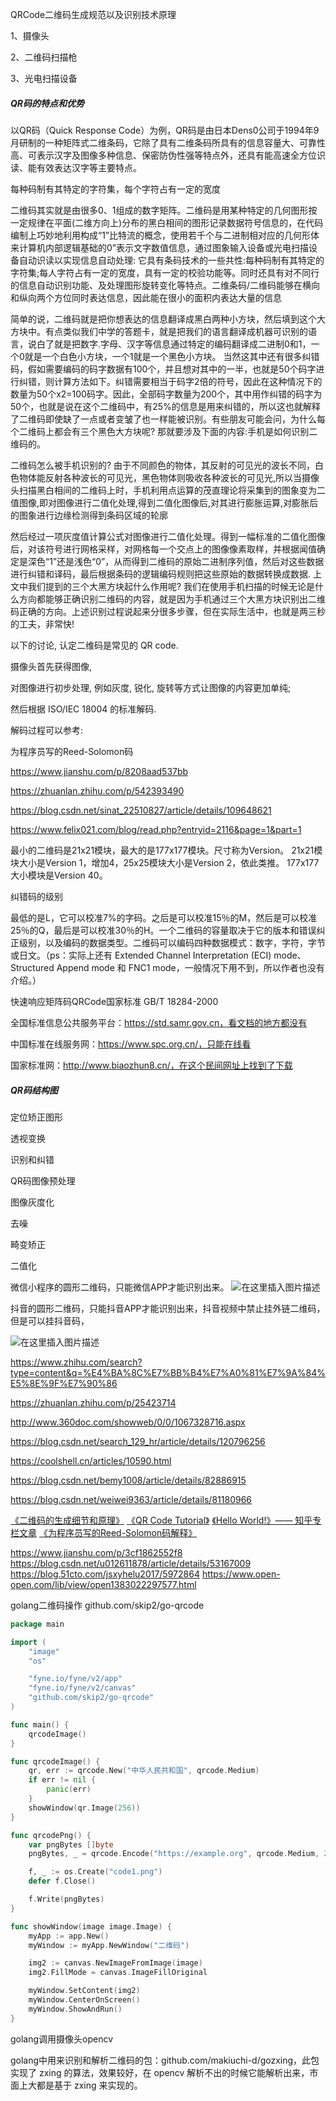 QRCode二维码生成规范以及识别技术原理

1、摄像头

2、二维码扫描枪

3、光电扫描设备



##### QR码的特点和优势

以QR码（Quick Response Code）为例，QR码是由日本Dens0公司于1994年9月研制的一种矩阵式二维条码，它除了具有二维条码所具有的信息容量大、可靠性高、可表示汉字及图像多种信息、保密防伪性强等特点外，还具有能高速全方位识读、能有效表达汉字等主要特点。

每种码制有其特定的字符集，每个字符占有一定的宽度



二维码其实就是由很多0、1组成的数字矩阵。二维码是用某种特定的几何图形按一定规律在平面(二维方向上)分布的黑白相间的图形记录数据符号信息的，在代码编制上巧妙地利用构成“1”比特流的概念，使用若千个与二进制相对应的几何形体来计算机内部逻辑基础的0”表示文字数值信息，通过图象输入设备或光电扫描设备自动识读以实现信息自动处理: 它具有条码技术的一些共性:每种码制有其特定的字符集;每人字符占有一定的宽度，具有一定的校验功能等。同时还具有对不同行的信息自动识别功能、及处理图形旋转变化等特点。二维条码/二维码能够在横向和纵向两个方位同时表达信息，因此能在很小的面积内表达大量的信息



简单的说，二维码就是把你想表达的信息翻译成黑白两种小方块，然后填到这个大方块中。有点类似我们中学的答题卡，就是把我们的语言翻译成机器可识别的语言，说白了就是把数字.字母、汉字等信息通过特定的编码翻译成二进制0和1，一个0就是一个白色小方块，一个1就是一个黑色小方块。
当然这其中还有很多纠错码，假如需要编码的码字数据有100个，并且想对其中的一半，也就是50个码字进行纠错，则计算方法如下。纠错需要相当于码字2倍的符号，因此在这种情况下的数量为50个x2=100码字。因此，全部码字数量为200个，其中用作纠错的码字为50个，也就是说在这个二维码中，有25%的信息是用来纠错的，所以这也就解释了二维码即使缺了一点或者变皱了也一样能被识别。有些朋友可能会问，为什么每个二维码上都会有三个黑色大方块呢? 那就要涉及下面的内容:手机是如何识别二维码的。



二维码怎么被手机识别的?
由于不同颜色的物体，其反射的可见光的波长不同，白色物体能反射各种波长的可见光，黑色物体则吸收各种波长的可见光,所以当摄像头扫描黑白相间的二维码上时，手机利用点运算的茂直理论将采集到的图象变为二值图像,即对图像进行二值化处理,得到二值化图像后,对其进行膨胀运算,对膨胀后的图象进行边缘检测得到条码区域的轮廓

然后经过一项灰度值计算公式对图像进行二值化处理。得到一幅标准的二值化图像后，对该符号进行网格采样，对网格每一个交点上的图像像素取样，并根据闻值确定是深色“1”还是浅色“0”，从而得到二维码的原始二进制序列值，然后对这些数据进行纠错和译码，最后根据条码的逻辑编码规则把这些原始的数据转换成数据.
上文中我们提到的三个大黑方块起什么作用呢? 我们在使用手机扫描的时候无论是什么方向都能够正确识别二维码的内容，就是因为手机通过三个大黑方块识别出二维码正确的方向。上述识别过程说起来分很多步骤，但在实际生活中，也就是两三秒的工夫，非常快!

以下的讨论, 认定二维码是常见的 QR code.

摄像头首先获得图像,

对图像进行初步处理, 例如灰度, 锐化, 旋转等方式让图像的内容更加单纯;

然后根据 ISO/IEC 18004 的标准解码.

解码过程可以参考:



为程序员写的Reed-Solomon码

https://www.jianshu.com/p/8208aad537bb

https://zhuanlan.zhihu.com/p/542393490

https://blog.csdn.net/sinat_22510827/article/details/109648621

https://www.felix021.com/blog/read.php?entryid=2116&page=1&part=1



最小的二维码是21x21模块，最大的是177x177模块。尺寸称为Version。 21x21模块大小是Version 1，增加4，25x25模块大小是Version 2，依此类推。 177x177大小模块是Version 40。



纠错码的级别

最低的是L，它可以校准7%的字码。之后是可以校准15％的M，然后是可以校准25％的Q，最后是可以校准30％的H。一个二维码的容量取决于它的版本和错误纠正级别，以及编码的数据类型。二维码可以编码四种数据模式：数字，字符，字节或日文。（ps：实际上还有 Extended Channel Interpretation (ECI) mode、Structured Append mode 和 FNC1 mode，一般情况下用不到，所以作者也没有介绍。）



快速响应矩阵码QRCode国家标准 GB/T 18284-2000

全国标准信息公共服务平台：https://std.samr.gov.cn，看文档的地方都没有

中国标准在线服务网：https://www.spc.org.cn/，只能在线看

国家标准网：http://www.biaozhun8.cn/，在这个民间网址上找到了下载





##### QR码结构图

定位矫正图形

透视变换

识别和纠错

QR码图像预处理

图像灰度化

去噪

畸变矫正

二值化



微信小程序的圆形二维码，只能微信APP才能识别出来。
![在这里插入图片描述](https://img-blog.csdnimg.cn/fd7deac15fbc4784ac3d3a565f4c1b5c.png)




抖音的圆形二维码，只能抖音APP才能识别出来，抖音视频中禁止挂外链二维码，但是可以挂抖音码，

![在这里插入图片描述](https://img-blog.csdnimg.cn/ca8ea19914724322ba6776293c6650ce.png)




https://www.zhihu.com/search?type=content&q=%E4%BA%8C%E7%BB%B4%E7%A0%81%E7%9A%84%E5%8E%9F%E7%90%86

https://zhuanlan.zhihu.com/p/25423714

http://www.360doc.com/showweb/0/0/1067328716.aspx

https://blog.csdn.net/search_129_hr/article/details/120796256

https://coolshell.cn/articles/10590.html

https://blog.csdn.net/bemy1008/article/details/82886915

https://blog.csdn.net/weiwei9363/article/details/81180966

[《二维码的生成细节和原理》](http://blog.csdn.net/hk_5788/article/details/50839790)
[《QR Code Tutorial》](https://www.thonky.com/qr-code-tutorial/)
[《Hello World!》—— 知乎专栏文章](https://zhuanlan.zhihu.com/p/21463650)
[《为程序员写的Reed-Solomon码解释》](http://www.jianshu.com/p/8208aad537bb)

https://www.jianshu.com/p/3cf1862552f8
https://blog.csdn.net/u012611878/article/details/53167009
https://blog.51cto.com/jsxyhelu2017/5972864
https://www.open-open.com/lib/view/open1383022297577.html


golang二维码操作 github.com/skip2/go-qrcode
```go
package main

import (
	"image"
	"os"

	"fyne.io/fyne/v2/app"
	"fyne.io/fyne/v2/canvas"
	"github.com/skip2/go-qrcode"
)

func main() {
	qrcodeImage()
}

func qrcodeImage() {
	qr, err := qrcode.New("中华人民共和国", qrcode.Medium)
	if err != nil {
		panic(err)
	}
	showWindow(qr.Image(256))
}

func qrcodePng() {
	var pngBytes []byte
	pngBytes, _ = qrcode.Encode("https://example.org", qrcode.Medium, 256)

	f, _ := os.Create("code1.png")
	defer f.Close()

	f.Write(pngBytes)
}

func showWindow(image image.Image) {
	myApp := app.New()
	myWindow := myApp.NewWindow("二维码")

	img2 := canvas.NewImageFromImage(image)
	img2.FillMode = canvas.ImageFillOriginal

	myWindow.SetContent(img2)
	myWindow.CenterOnScreen()
	myWindow.ShowAndRun()
}

```

golang调用摄像头opencv


golang中用来识别和解析二维码的包：github.com/makiuchi-d/gozxing，此包实现了 zxing 的算法，效果较好，在 opencv 解析不出的时候它能解析出来，市面上大都是基于 zxing 来实现的。